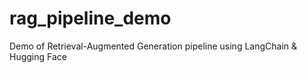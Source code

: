 # rag_pipeline_demo
Demo of Retrieval-Augmented Generation pipeline using LangChain &amp; Hugging Face
